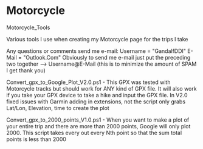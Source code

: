 # Motorcycle
Motorcycle_Tools

Various tools I use when creating my Motorcycle page for the trips I take

Any questions or comments send me e-mail:
Username = "GandalfDDI"
E-Mail = "Outlook.Com"
Obviously to send me e-mail just put the preceding two together --> Username@E-Mail (this is to minimize the amount of SPAM I get thank you)

Convert_gpx_to_Google_Plot_V2.0.ps1 - This GPX was tested with Motorcycle tracks but should work for ANY kind of GPX file. It will also work if you take your GPX device to take a hike and input the GPX file. In V2.0 fixed issues with Garmin adding in extensions, not the script only grabs Lat/Lon, Elevation, time to create the plot

Convert_gpx_to_2000_points_V1.0.ps1 - When you want to make a plot of your entire trip and there are more than 2000 points, Google will only plot 2000. This script takes every out every Nth point so that the sum total points is less than 2000
